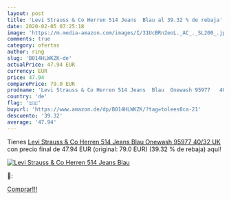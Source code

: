 ```yaml
---
layout: post
title: 'Levi Strauss & Co Herren 514 Jeans  Blau al 39.32 % de rebaja'
date: 2020-02-05 07:25:18
image: 'https://m.media-amazon.com/images/I/31UcBRn2eoL._AC_._SL200_.jpg'
comments: true
category: ofertas
author: ring
slug: 'B014HLWKZK-de'
actualPrice: 47.94 EUR
currency: EUR
price: 47.94
comparePrice: 79.0 EUR
prodname: 'Levi Strauss & Co Herren 514 Jeans  Blau  Onewash 95977   40/32 UK '
country: 'de'
flag: '🇩🇪'
buyurl: 'https://www.amazon.de/dp/B014HLWKZK/?tag=tolees0ca-21'
descuento: '39.32'
average: '47.94'
---
```


Tienes [Levi Strauss & Co Herren 514 Jeans  Blau  Onewash 95977   40/32 UK ](https://www.amazon.de/dp/B014HLWKZK/?tag=tolees0ca-21) con precio final de  47.94 EUR (original: 79.0 EUR) (39.32 %  de rebaja) aqui!

[![Levi Strauss & Co Herren 514 Jeans  Blau](https://m.media-amazon.com/images/I/31UcBRn2eoL._AC_._SL200_.jpg)](https://www.amazon.de/dp/B014HLWKZK/?tag=tolees0ca-21)

🔎:


[Comprar!!!](https://www.amazon.de/dp/B014HLWKZK/?tag=tolees0ca-21)
